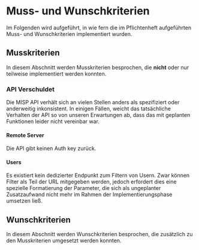# Muss- und Wunschkriterien

Im Folgenden wird aufgeführt, in wie fern die im Pflichtenheft aufgeführten
Muss- und Wunschkriterien implementiert wurden.

## Musskriterien

In diesem Abschnitt werden Musskriterien besprochen, die **nicht**
oder nur teilweise implementiert werden konnten.

### API Verschuldet

Die MISP API verhält sich an vielen Stellen anders als spezifiziert
oder anderweitig inkonsistent.
In einigen Fällen, weicht das tatsächliche Verhalten der API so von unseren Erwartungen ab, dass das mit geplanten Funktionen leider nicht vereinbar war.

#### Remote Server

Die API gibt keinen Auth key zurück.

#### Users

Es existiert kein dedizierter Endpunkt zum Filtern von Usern.
Zwar können Filter als Teil der URL mitgegeben werden, jedoch
erfordert dies eine spezielle Formatierung der Parameter, die
sich als ungeplanter Zusatzaufwand nicht mehr im Rahmen der Implementierungsphase umsetzen ließ.

## Wunschkriterien

In diesem Abschnitt werden Wunschkriterien besprochen, die
zusätzlich zu den Musskriterien umgesetzt werden konnten.

